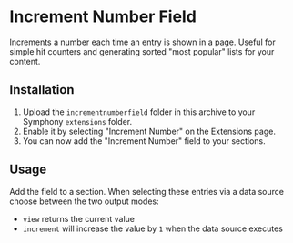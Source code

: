 # Increment Number Field

Increments a number each time an entry is shown in a page. Useful for simple hit counters and generating sorted "most popular" lists for your content.

## Installation

1. Upload the `incrementnumberfield` folder in this archive to your Symphony `extensions` folder.
2. Enable it by selecting "Increment Number" on the Extensions page.
3. You can now add the "Increment Number" field to your sections.

## Usage

Add the field to a section. When selecting these entries via a data source choose between the two output modes:

* `view` returns the current value
* `increment` will increase the value by `1` when the data source executes
